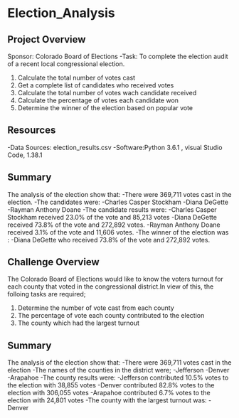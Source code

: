 # Election_Analysis

## Project Overview
Sponsor: Colorado Board of Elections 
-Task:  To complete the election audit of a recent local congressional election.
1. Calculate the total number of votes cast
2. Get a complete list of candidates who received votes 
3. Calculate the total number of votes wach candidate received
4. Calculate the percentage of votes each candidate won
5. Determine the winner of the election based on popular vote

## Resources
-Data Sources: election_results.csv
-Software:Python 3.6.1 , visual Studio Code, 1.38.1

## Summary
The analysis of the election show that:
-There were 369,711 votes cast in the election.
  -The candidates were:
  -Charles Casper Stockham
  -Diana DeGette
  -Rayman Anthony Doane
-The candidate results were:
  -Charles Casper Stockham received 23.0% of the vote and 85,213 votes
  -Diana DeGette received 73.8% of the vote and 272,892 votes.
  -Rayman Anthony Doane received 3.1% of the vote and 11,606 votes.
-The winner of the election was :
  -Diana DeGette who received 73.8% of the vote and 272,892 votes.
  
 ## Challenge Overview
 The Colorado Board of Elections would like to know the voters turnout for each county that voted in the congressional district.In view of this, the folloing tasks are required;
 1. Determine the number of vote cast from each county
 2. The percentage of vote each county contributed to the election
 3. The county which had the largest turnout
 
 ## Summary
 The analysis of the election show that:
 -There were 369,711 votes cast in the election 
 -The names of the counties in the district were;
  -Jefferson
  -Denver
  -Arapahoe
-The county results were:
  -Jefferson contributed 10.5% votes to the election with 38,855 votes
  -Denver contributed 82.8% votes to the election with 306,055 votes
  -Arapahoe contributed 6.7% votes to the election with 24,801 votes
-The county with the largest turnout was:
  -Denver
 
 
 



